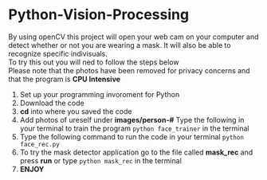 # Python-Vision-Processing
By using openCV this project will open your web cam on your computer and detect whether or not you are wearing a mask. It will also be able to recognize specific indivisuals. \
To try this out you will ned to follow the steps below \
Please note that the photos have been removed for privacy concerns and that the program is **CPU Intensive**

  1. Set up your programming invoroment for Python
  2. Download the code
  3. __cd__ into where you saved the code
  4. Add photos of ureself under __images/person-#__ Type the following in your terminal to train the program ```python face_trainer``` in the terminal
  5. Type the following command to run the code in your terminal ```python face_rec.py```
  6. To try the mask detector application go to the file called __mask_rec__ and press __run__ or type ```python mask_rec``` in the terminal
  7. __ENJOY__
